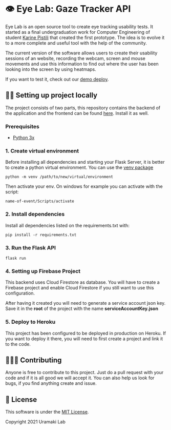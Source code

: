 # 👁️ Eye Lab: Gaze Tracker API

Eye Lab is an open source tool to create eye tracking usability tests. It started as a final undergraduation work for Computer Engineering of student [Karine Pistili](https://www.linkedin.com/in/karine-pistili/) that created the first prototype. The idea is to evolve it to a more complete and useful tool with the help of the community.

The current version of the software allows users to create their usability sessions of an website, recording the webcam, screen and mouse movements and use this information to find out where the user has been looking into the screen by using heatmaps.

If you want to test it, check out our [demo deploy](https://web-eye-tracker-front.web.app/).

## 👩‍💻 Setting up project locally

The project consists of two parts, this repository contains the backend of the application and the frontend can be found [here](https://github.com/uramakilab/web-eye-tracker-front). Install it as well.

### Prerequisites

* [Python 3x](https://www.python.org/downloads/)

### 1. Create virtual environment

Before installing all dependencies and starting your Flask Server, it is better to create a python virtual environment. You can use the [venv package](https://docs.python.org/3/library/venv.html)

```
python -m venv /path/to/new/virtual/environment
```

Then activate your env. On windows for example you can activate with the script:

```
name-of-event/Scripts/activate
```

### 2. Install dependencies

Install all dependencies listed on the requirements.txt with:

```
pip install -r requirements.txt
```

### 3. Run the Flask API

```
flask run
```

### 4. Setting up Firebase Project

This backend uses Cloud Firestore as database. You will have to create a Firebase project and enable Cloud Firestore if you still want to use this configuration. 

After having it created you will need to generate a service account json key. Save it in the **root** of the project with the name **serviceAccountKey.json**


### 5. Deploy to Heroku

This project has been configured to be deployed in production on Heroku. If you want to deploy it there, you will need to first create a project and link it to the code.


## 🧑‍🤝‍🧑 Contributing

Anyone is free to contribute to this project. Just do a pull request with your code and if it is all good we will accept it. You can also help us look for bugs, if you find anything create and issue.

## 📃 License

This software is under the [MIT License](https://opensource.org/licenses/MIT). 

Copyright 2021 Uramaki Lab
